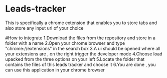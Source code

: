 # Leads-tracker
This  is specifically a chrome extension that enables you to store tabs and also store any input  url of your choice 

#How to integrate 
1.Download the files from the repository and store in a folder with a name 
2.Open your chrome browser and type "chrome://extensions" in the search box 
3.A ui should be opened where all your  extensions are , on the right trigger the developer mode 
4.Choose load upacked from the three options on your left 
5.Locate the folder that contains the files of this leads tracker and choose it 
6.You are done , you can use this application in your chrome browser 
